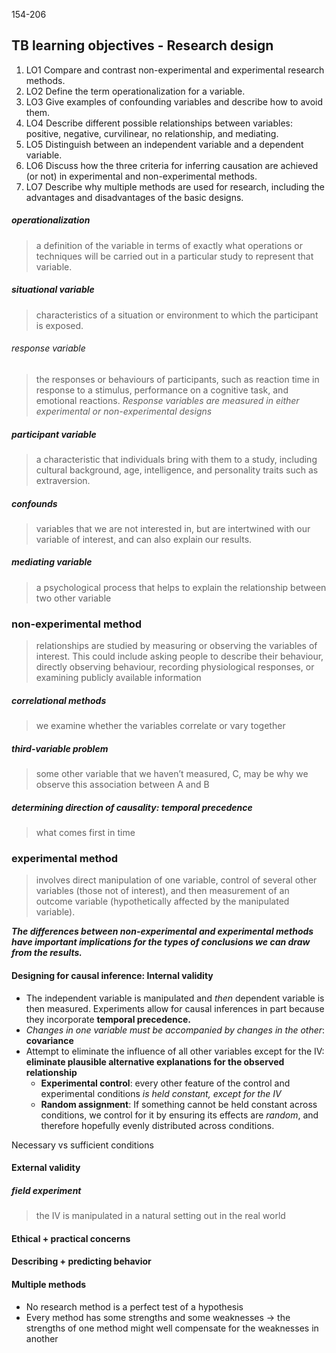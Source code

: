 154-206
## TB learning objectives - Research design
1. LO1 Compare and contrast non-experimental and experimental research methods. 
2. LO2 Define the term operationalization for a variable. 
3. LO3 Give examples of confounding variables and describe how to avoid them. 
4. LO4 Describe different possible relationships between variables: positive, negative, curvilinear, no relationship, and mediating. 
5. LO5 Distinguish between an independent variable and a dependent variable. 
6. LO6 Discuss how the three criteria for inferring causation are achieved (or not) in experimental and non-experimental methods. 
7. LO7 Describe why multiple methods are used for research, including the advantages and disadvantages of the basic designs.

##### operationalization
> a definition of the variable in terms of exactly what operations or techniques will be carried out in a particular study to represent that variable.

##### situational variable 
> characteristics of a situation or environment to which the participant is exposed.

###### response variable 
> the responses or behaviours of participants, such as reaction time in response to a stimulus, performance on a cognitive task, and emotional reactions. 
> *Response variables are measured in either experimental or non-experimental designs*

##### participant variable 
> a characteristic that individuals bring with them to a study, including cultural background, age, intelligence, and personality traits such as extraversion.

##### confounds 
> variables that we are not interested in, but are intertwined with our variable of interest, and can also explain our results. 

##### mediating variable 
> a psychological process that helps to explain the relationship between two other variable
### non-experimental method
> relationships are studied by measuring or observing the variables of interest. This could include asking people to describe their behaviour, directly observing behaviour, recording physiological responses, or examining publicly available information
##### correlational methods
> we examine whether the variables correlate or vary together
##### third-variable problem 
> some other variable that we haven’t measured, C, may be why we observe this association between A and B

##### determining direction of causality: temporal precedence
> what comes first in time
### experimental method 
> involves direct manipulation of one variable, control of several other variables (those not of interest), and then measurement of an outcome variable (hypothetically affected by the manipulated variable). 

***The differences between non-experimental and experimental methods have important implications for the types of conclusions we can draw from the results.***

#### Designing for causal inference: Internal validity
- The independent variable is manipulated and *then* dependent variable is then measured. Experiments allow for causal inferences in part because they incorporate **temporal precedence.**
- *Changes in one variable must be accompanied by changes in the other*: **covariance**
- Attempt to eliminate the influence of all other variables except for the IV: **eliminate plausible alternative explanations for the observed relationship**
	- **Experimental control**: every other feature of the control and experimental conditions *is held constant, except for the IV* 
	- **Random assignment**: If something cannot be held constant across conditions, we control for it by ensuring its effects are *random*, and therefore hopefully evenly distributed across conditions.

Necessary vs sufficient conditions

#### External validity
##### field experiment 
> the IV is manipulated in a natural setting out in the real world

#### Ethical + practical concerns
#### Describing + predicting behavior

#### Multiple methods
- No research method is a perfect test of a hypothesis
- Every method has some strengths and some weaknesses → the strengths of one method might well compensate for the weaknesses in another


